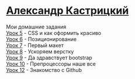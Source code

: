 # [Александр Кастрицкий](https://vk.com/id11351984 "Мой профиль в ВК")
Мои домашние задания  
[Урок 5](https://bronnks.github.io/lesson5/ "Домашнее задание в уроку 5") - CSS и как оформить красиво  
[Урок 6](https://bronnks.github.io/lesson6/ "Домашнее задание в уроку 6") - Позиционирование  
[Урок 7](https://bronnks.github.io/lesson7/ "Домашнее задание в уроку 7") - Первый макет  
[Урок 8](https://bronnks.github.io/lesson8/ "Домашнее задание в уроку 8") - Ускоряем верстку  
[Урок 9](https://bronnks.github.io/lesson9/ "Домашнее задание в уроку 9") - Да здравствует bootstrap  
[Урок 10](https://bronnks.github.io/lesson10/ "Домашнее задание в уроку 10") - Препроцессоры наше все  
[Урок 12](https://bronnks.github.io/lesson%2012/ "Домашнее задание в уроку 12") - Знакомство с Github
